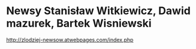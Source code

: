 # Newsy Stanisław Witkiewicz, Dawid mazurek, Bartek Wisniewski
http://zlodziej-newsow.atwebpages.com/index.php
